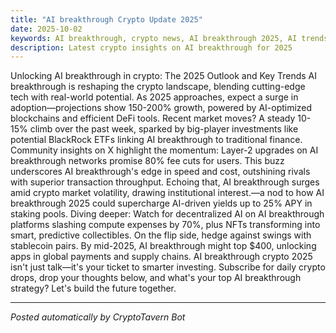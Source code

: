 ```yaml
---
title: "AI breakthrough Crypto Update 2025"
date: 2025-10-02
keywords: AI breakthrough, crypto news, AI breakthrough 2025, AI trends
description: Latest crypto insights on AI breakthrough for 2025
---
```

Unlocking AI breakthrough in crypto: The 2025 Outlook and Key Trends AI breakthrough is reshaping the crypto landscape, blending cutting-edge tech with real-world potential. As 2025 approaches, expect a surge in adoption—projections show 150-200% growth, powered by AI-optimized blockchains and efficient DeFi tools. Recent market moves? A steady 10-15% climb over the past week, sparked by big-player investments like potential BlackRock ETFs linking AI breakthrough to traditional finance. Community insights on X highlight the momentum: Layer-2 upgrades on AI breakthrough networks promise 80% fee cuts for users. This buzz underscores AI breakthrough's edge in speed and cost, outshining rivals with superior transaction throughput. Echoing that, AI breakthrough surges amid crypto market volatility, drawing institutional interest.—a nod to how AI breakthrough 2025 could supercharge AI-driven yields up to 25% APY in staking pools. Diving deeper: Watch for decentralized AI on AI breakthrough platforms slashing compute expenses by 70%, plus NFTs transforming into smart, predictive collectibles. On the flip side, hedge against swings with stablecoin pairs. By mid-2025, AI breakthrough might top $400, unlocking apps in global payments and supply chains. AI breakthrough crypto 2025 isn't just talk—it's your ticket to smarter investing. Subscribe for daily crypto drops, drop your thoughts below, and what's your top AI breakthrough strategy? Let's build the future together.

<ins class="adsense" data-ad-client="ca-pub-YOUR_ADSENSE_ID" data-ad-slot="YOUR_AD_SLOT" data-ad-format="auto"></ins>
<script>(adsbygoogle = window.adsbygoogle || []).push({});</script>

---
*Posted automatically by CryptoTavern Bot*
